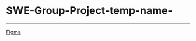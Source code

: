 # SWE-Group-Project-temp-name-
---
[Figma](https://www.figma.com/design/2I8vPZ2oibVvAUhrjTQJ7O/graditude-journal-(swe)?node-id=0-1&t=Bp15lSVI1lcW4Dhu-1)
